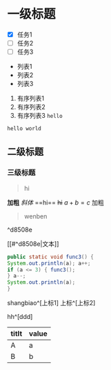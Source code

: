 # 一级标题
- [x] 任务1
- [ ] 任务2
- [ ] 任务3
- 列表1
- 列表2
- 列表3
1. 有序列表1
2. 有序列表2
3. 有序列表3
`hello`
```
hello world
```

## 二级标题

### 三级标题
> hi

**加粗**
*斜体*
==hi==
~~hi~~
$a+b=c$
加粗

>wenben

^d8508e

[[#^d8508e|文本]]


```java
public static void func3() { 
System.out.println(a); a++; 
if (a <= 3) { func3(); 
} a--; 
System.out.println(a); 
}
```


shangbiao^[上标1]
上标^[上标2]

hh^[ddd]

titlt | value
-----|------
A|a
B|b


